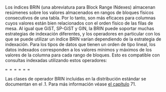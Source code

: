 Los índices BRIN (una abreviatura para Block Range INdexes) almacenan resúmenes sobre los valores almacenados en rangos de bloques físicos  consecutivos de una tabla. Por lo tanto, son más eficaces para columnas  cuyos valores están bien relacionados con el orden físico de las filas  de mesa. Al igual que GiST, SP-GiST y GIN, la BRIN puede soportar muchas estrategias de indexación diferentes, y los operadores en particular  con los que se puede utilizar un índice BRIN varían dependiendo de la  estrategia de indexación. Para los tipos de datos que tienen un orden de tipo lineal, los datos indexados corresponden a los valores mínimos y  máximos de los valores de la columna para cada rango de bloques. Esto es compatible con consultas indexadas utilizando estos operadores:

```
= = = = = =
```

Las clases de operador BRIN incluidas en la distribución estándar se documentan en el .1. Para más información véase [el capítulo](https://www.postgresql.org/docs/current/brin.html) 71.